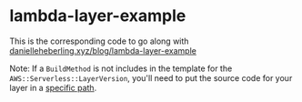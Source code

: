 # lambda-layer-example

This is the corresponding code to go along with [danielleheberling.xyz/blog/lambda-layer-example](http://danielleheberling.xyz/blog/lambda-layer-update)

Note: If a `BuildMethod` is not includes in the template for the `AWS::Serverless::LayerVersion`, you'll need to put the source code for your layer in a [specific path](https://docs.aws.amazon.com/lambda/latest/dg/configuration-layers.html#configuration-layers-path).
